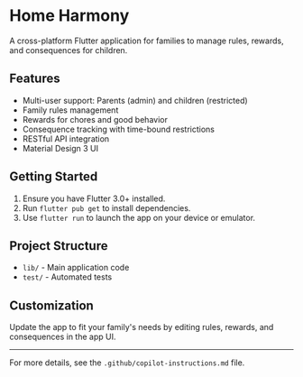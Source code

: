 # Home Harmony

A cross-platform Flutter application for families to manage rules, rewards, and consequences for children.

## Features

- Multi-user support: Parents (admin) and children (restricted)
- Family rules management
- Rewards for chores and good behavior
- Consequence tracking with time-bound restrictions
- RESTful API integration
- Material Design 3 UI

## Getting Started

1. Ensure you have Flutter 3.0+ installed.
2. Run `flutter pub get` to install dependencies.
3. Use `flutter run` to launch the app on your device or emulator.

## Project Structure

- `lib/` - Main application code
- `test/` - Automated tests

## Customization

Update the app to fit your family's needs by editing rules, rewards, and consequences in the app UI.

---

For more details, see the `.github/copilot-instructions.md` file.
